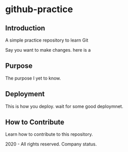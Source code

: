 # github-practice

## Introduction

A simple practice repository to learn Git

Say you want to make changes. here is a 

## Purpose

The purpose I yet to know.

## Deployment

This is how you deploy. wait for some good deploymnet.

## How to Contribute

Learn how to contribute to this repository.


2020 - All rights reserved. Company status.